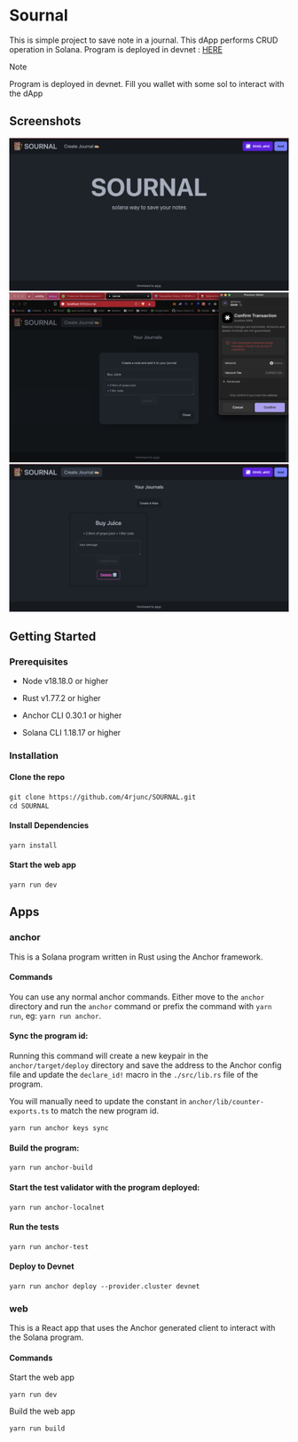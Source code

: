 # Sournal

This is simple project to save note in a journal. This dApp performs CRUD operation in Solana.
Program is deployed in devnet : [HERE]("https://explorer.solana.com/address/8Px6wxLmE9rjLAP3wbueCaocfRf2CrsdCmNmGJthdZ1p?cluster=devnet")

> [!NOTE]
> Program is deployed in devnet. Fill you wallet with some sol to interact with the dApp

## Screenshots
![ss1](/assets/s1.png)
![ss2](/assets/s2.png)
![ss3](/assets/s3.png)

## Getting Started

### Prerequisites

- Node v18.18.0 or higher

- Rust v1.77.2 or higher
- Anchor CLI 0.30.1 or higher
- Solana CLI 1.18.17 or higher

### Installation

#### Clone the repo

```shell
git clone https://github.com/4rjunc/SOURNAL.git
cd SOURNAL
```

#### Install Dependencies

```shell
yarn install
```

#### Start the web app

```
yarn run dev
```

## Apps

### anchor

This is a Solana program written in Rust using the Anchor framework.

#### Commands

You can use any normal anchor commands. Either move to the `anchor` directory and run the `anchor` command or prefix the command with `yarn run`, eg: `yarn run anchor`.

#### Sync the program id:

Running this command will create a new keypair in the `anchor/target/deploy` directory and save the address to the Anchor config file and update the `declare_id!` macro in the `./src/lib.rs` file of the program.

You will manually need to update the constant in `anchor/lib/counter-exports.ts` to match the new program id.

```shell
yarn run anchor keys sync
```

#### Build the program:

```shell
yarn run anchor-build
```

#### Start the test validator with the program deployed:

```shell
yarn run anchor-localnet
```

#### Run the tests

```shell
yarn run anchor-test
```

#### Deploy to Devnet

```shell
yarn run anchor deploy --provider.cluster devnet
```

### web

This is a React app that uses the Anchor generated client to interact with the Solana program.

#### Commands

Start the web app

```shell
yarn run dev
```

Build the web app

```shell
yarn run build
```
